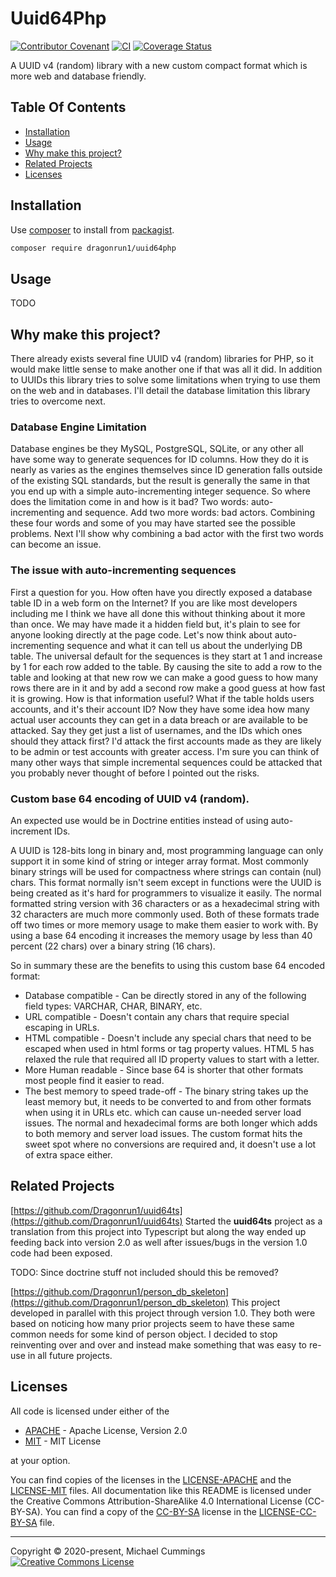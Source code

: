 # Uuid64Php

[![Contributor Covenant](https://img.shields.io/badge/Contributor%20Covenant-v2.0%20adopted-ff69b4.svg)](CODE_OF_CONDUCT.md)
[![CI](https://github.com/Dragonrun1/uuid64php/workflows/CI/badge.svg?branch=main)](https://github.com/Dragonrun1/uuid64php/workflows/CI/badge.svg?branch=main)
[![Coverage Status](https://coveralls.io/repos/github/Dragonrun1/uuid64php/badge.svg?branch=main)](https://coveralls.io/github/Dragonrun1/uuid64php?branch=main)

A UUID v4 (random) library with a new custom compact format which is more web
and database friendly.

## Table Of Contents

* [Installation](#installation)
* [Usage](#usage)
* [Why make this project?](#why-make-this-project)
* [Related Projects](#related-projects)
* [Licenses](#licenses)

## Installation

Use [composer](https://getcomposer.org/download/) to install from
[packagist](https://packagist.org/packages/dragonrun1/uuid64php).

```bash
composer require dragonrun1/uuid64php
```

## Usage

TODO

## Why make this project?

There already exists several fine UUID v4 (random) libraries for PHP, so it
would make little sense to make another one if that was all it did.
In addition to UUIDs this library tries to solve some limitations when trying to
use them on the web and in databases.
I'll detail the database limitation this library tries to overcome next.

### Database Engine Limitation

Database engines be they MySQL, PostgreSQL, SQLite, or any other all have
some way to generate sequences for ID columns. How they do it is nearly
as varies as the engines themselves since ID generation falls outside of the
existing SQL standards, but the result is generally the same in that you end
up with a simple auto-incrementing integer sequence. So where does the
limitation come in and how is it bad? Two words: auto-incrementing and sequence.
Add two more words: bad actors. Combining these four words and some of you may
have started see the possible problems. Next I'll show why combining a bad actor
with the first two words can become an issue.

### The issue with auto-incrementing sequences

First a question for you. How often have you directly exposed a database
table ID in a web form on the Internet? If you are like most developers
including me I think we have all done this without thinking about it
more than once. We may have made it a hidden field but, it's plain to
see for anyone looking directly at the page code. Let's now think about
auto-incrementing sequence and what it can tell us about the underlying
DB table. The universal default for the sequences is they start at 1 and
increase by 1 for each row added to the table. By causing the site to add
a row to the table and looking at that new row we can make a good guess
to how many rows there are in it and by add a second row make a good guess at
how fast it is growing. How is that information useful? What if the
table holds users accounts, and it's their account ID? Now they have some
idea how many actual user accounts they can get in a data breach or are
available to be attacked. Say they get just a list of usernames, and the
IDs which ones should they attack first? I'd attack the first accounts
made as they are likely to be admin or test accounts with greater
access. I'm sure you can think of many other ways that simple incremental
sequences could be attacked that you probably never thought of before I
pointed out the risks.

### Custom base 64 encoding of UUID v4 (random).

An expected use would be in Doctrine entities instead of using auto-increment
IDs.

A UUID is 128-bits long in binary and, most programming language can only
support it in some kind of string or integer array format. Most commonly binary
strings will be used for compactness where strings can contain (nul) chars.
This format normally isn't seem except in functions were the UUID is being
created as it's hard for programmers to visualize it easily. The normal
formatted string version with 36 characters or as a hexadecimal string with 32
characters are much more commonly used. Both of these formats trade off two
times or more memory usage to make them easier to work with. By using a base 64
encoding it increases the memory usage by less than 40 percent (22 chars) over a
binary string (16 chars).

So in summary these are the benefits to using this custom base 64 encoded
format:

  * Database compatible - Can be directly stored in any of the following field
    types: VARCHAR, CHAR, BINARY, etc.
  * URL compatible - Doesn't contain any chars that require special
    escaping in URLs.
  * HTML compatible - Doesn't include any special chars that need to be escaped
    when used in html forms or tag property values. HTML 5 has relaxed the rule
    that required all ID property values to start with a letter.
  * More Human readable - Since base 64 is shorter that other formats most
    people find it easier to read.
  * The best memory to speed trade-off - The binary string takes up the
    least memory but, it needs to be converted to and from other formats
    when using it in URLs etc. which can cause un-needed server load
    issues. The normal and hexadecimal forms are both longer which adds
    to both memory and server load issues. The custom format hits the sweet spot
    where no conversions are required and, it doesn't use a lot of extra
    space either.

## Related Projects

[https://github.com/Dragonrun1/uuid64ts](https://github.com/Dragonrun1/uuid64ts)
Started the __uuid64ts__ project as a translation from this project into
Typescript but along the way ended up feeding back into version 2.0 as well
after issues/bugs in the version 1.0 code had been exposed.

TODO: Since doctrine stuff not included should this be removed?

[https://github.com/Dragonrun1/person_db_skeleton](https://github.com/Dragonrun1/person_db_skeleton)
This project developed in parallel with this project through version 1.0.
They both were based on noticing how many prior projects seem to have these same
common needs for some kind of person object.
I decided to stop reinventing over and over and instead make something that was
easy to re-use in all future projects.

## Licenses

All code is licensed under either of the

* [APACHE] - Apache License, Version 2.0
* [MIT] - MIT License

at your option.

You can find copies of the licenses in the [LICENSE-APACHE] and the
[LICENSE-MIT] files.
All documentation like this README is licensed under the Creative Commons
Attribution-ShareAlike 4.0 International License (CC-BY-SA).
You can find a copy of the [CC-BY-SA] license in the [LICENSE-CC-BY-SA] file.

[APACHE]: https://opensource.org/licenses/Apache-2.0
[CC-BY-SA]: http://creativecommons.org/licenses/by-sa/4.0/
[Contributor Covenant Code of Conduct]: CODE_OF_CONDUCT.md
[LICENSE-APACHE]: LICENSE-APACHE
[LICENSE-CC-BY-SA]: LICENSE-CC-BY-SA
[LICENSE-MIT]: LICENSE-MIT
[MIT]: https://opensource.org/licenses/MIT
[person_db_skeleton]: https://github.com/Dragonrun1/person_db_skeleton

<hr>
Copyright &copy; 2020-present, Michael Cummings<br/>
<a rel="license" href="http://creativecommons.org/licenses/by-sa/4.0/">
<img alt="Creative Commons License" style="border-width:0" src="https://i.creativecommons.org/l/by-sa/4.0/88x31.png" />
</a>
